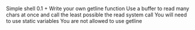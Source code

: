 Simple shell 0.1 + Write your own getline function Use a buffer to read many chars at once and call the least possible the read system call You will need to use static variables You are not allowed to use getline
